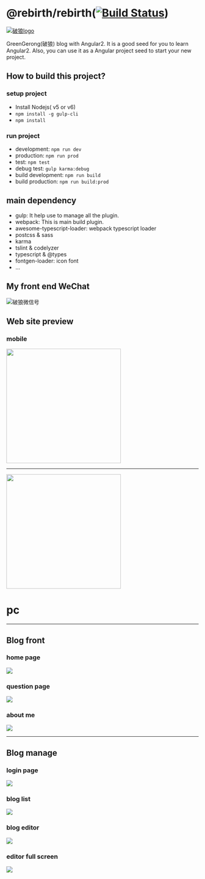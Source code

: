 @rebirth/rebirth([![Build Status](https://travis-ci.org/greengerong/rebirth.svg?branch=master)](https://travis-ci.org/greengerong/rebirth))
==================

[![破狼logo](http://images2015.cnblogs.com/blog/63184/201607/63184-20160730102027700-792274919.png)](http://www.cnblogs.com/whitewolf/)

GreenGerong(破狼) blog with Angular2. It is a good seed for you to learn Angular2. Also, you can use it as a Angular project seed to start your new project.

## How to build this project?

### setup project

* Install Nodejs( v5 or v6)
* `npm install -g gulp-cli`
* `npm install`

### run project

* development: `npm run dev`
* production: `npm run prod`
* test: `npm test`
* debug test: `gulp karma:debug`
* build development: `npm run build`
* build production: `npm run build:prod`

## main dependency

* gulp: It help use to manage all the plugin.
* webpack: This is main build plugin.
* awesome-typescript-loader: webpack typescript loader
* postcss & sass
* karma
* tslint & codelyzer
* typescript & @types
* fontgen-loader: icon font
* ...

## My front end WeChat

![破狼微信号](https://github.com/greengerong/rebirth/blob/master/src/assets/img/wei-xin-wolf-er-wei-ma.png?raw=true)

## Web site preview

### mobile

<img src="https://cloud.githubusercontent.com/assets/2569893/17268750/bd6fe296-5666-11e6-84e0-c78d9b8c29d2.png"  width="300px" />

<hr/>

<img src="https://cloud.githubusercontent.com/assets/2569893/17268755/d643bd24-5666-11e6-84b2-32b3da8f1846.png"  width="300px" />


# pc
<hr/>

## Blog front
### home page
![](./shortscreens/rebirth-index.png)
### question page
![](./shortscreens/rebirth-question.png)
### about me
![](./shortscreens/rebirth-about.png)

<hr/>

## Blog manage
### login page
![](./shortscreens/rebirth-login.png)
### blog list
![](./shortscreens/rebirth-manage-list.png)
### blog editor
![](./shortscreens/rebirth-manage-edit.png)
### editor full screen
![](./shortscreens/rebirth-manage-fullscreen.png)





